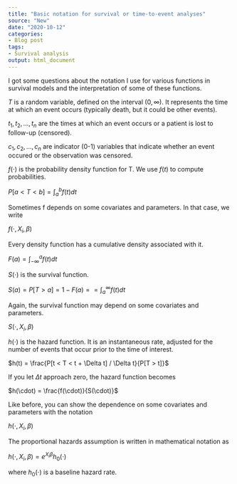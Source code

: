 ```yaml
---
title: "Basic notation for survival or time-to-event analyses"
source: "New"
date: "2020-10-12"
categories:
- Blog post
tags:
- Survival analysis
output: html_document
---
```


I got some questions about the notation I use for various functions in survival models and the interpretation of some of these functions.

<!---more--->

$T$ is a random variable, defined on the interval $(0, \infty)$. It represents the time at which an event occurs (typically death, but it could be other events).

$t_1, t_2, ..., t_n$ are the times at which an event occurs or a patient is lost to follow-up (censored).

$c_1, c_2, ..., c_n$ are indicator (0-1) variables that indicate whether an event occured or the observation was censored.

$f(\cdot)$ is the probability density function for T. We use $f(t)$ to compute probabilities.

$P[a < T < b] = \int_a^b f(t) dt$ 

Sometimes f depends on some covariates and parameters. In that case, we write 

$f(\cdot, X_i, \beta)$

Every density function has a cumulative density associated with it.

$F(a) = \int_{-\infty}^a f(t) dt$

$S(\cdot)$ is the survival function.

$S(a) = P[T > a] = 1- F(a) =  = \int_a^{\infty} f(t) dt$

Again, the survival function may depend on some covariates and parameters. 

$S(\cdot, X_i, \beta)$

$h(\cdot)$ is the hazard function. It is an instantaneous rate, adjusted for the number of events that occur prior to the time of interest.

$h(t) = \frac{P[t < T < t + \Delta t] / \Delta t}{P[T > t]}$

If you let $\Delta t$ approach zero, the hazard function becomes

$h(\cdot) = \frac{f(\cdot)}{S(\cdot)}$

Like before, you can show the dependence on some covariates and parameters with the notation

$h(\cdot, X_i, \beta)$

The proportional hazards assumption is written in mathematical notation as

$h(\cdot, X_i, \beta) = e^{X_i \beta}h_0(\cdot)$

where $h_0(\cdot)$ is a baseline hazard rate.

